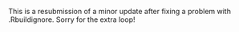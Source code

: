 This is a resubmission of a minor update after fixing a problem with .Rbuildignore. Sorry for the extra loop!
